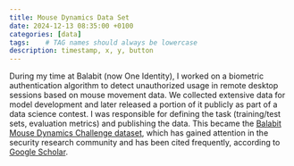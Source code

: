 ```yaml
---
title: Mouse Dynamics Data Set
date: 2024-12-13 08:35:00 +0100
categories: [data]
tags:    # TAG names should always be lowercase
description: timestamp, x, y, button
---
```


During my time at Balabit (now One Identity), I worked on a biometric authentication algorithm to detect unauthorized usage in remote desktop sessions based on mouse movement data. We collected extensive data for model development and later released a portion of it publicly as part of a data science contest. I was responsible for defining the task (training/test sets, evaluation metrics) and publishing the data. This became the [Balabit Mouse Dynamics Challenge dataset](https://github.com/balabit/Mouse-Dynamics-Challenge), which has gained attention in the security research community and has been cited frequently, according to [Google Scholar](https://scholar.google.com/scholar?cluster=5217572375483788066&hl=en).
